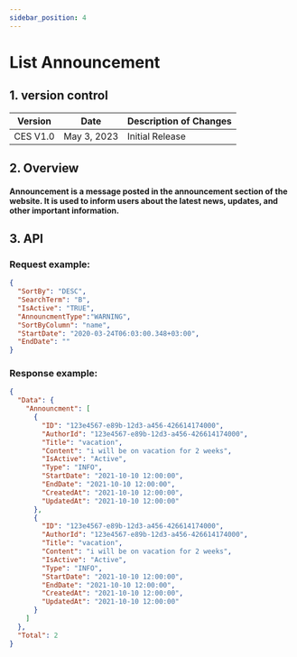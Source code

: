 ```yaml
---
sidebar_position: 4
---
```


# List Announcement

## 1. version control

| Version  | Date        | Description of Changes |
| -------- | ----------- | ---------------------- |
| CES V1.0 | May 3, 2023 | Initial Release        |

## 2. Overview

#### Announcement is a message posted in the announcement section of the website. It is used to inform users about the latest news, updates, and other important information.

## 3. API

### Request example:

```json
{
  "SortBy": "DESC",
  "SearchTerm": "B",
  "IsActive": "TRUE",
  "AnnouncmentType":"WARNING",
  "SortByColumn": "name",
  "StartDate": "2020-03-24T06:03:00.348+03:00",
  "EndDate": ""
}
```

### Response example:

```json
{
  "Data": {
    "Announcment": [
      {
        "ID": "123e4567-e89b-12d3-a456-426614174000",
        "AuthorId": "123e4567-e89b-12d3-a456-426614174000",
        "Title": "vacation",
        "Content": "i will be on vacation for 2 weeks",
        "IsActive": "Active",
        "Type": "INFO",
        "StartDate": "2021-10-10 12:00:00",
        "EndDate": "2021-10-10 12:00:00",
        "CreatedAt": "2021-10-10 12:00:00",
        "UpdatedAt": "2021-10-10 12:00:00"
      },
      {
        "ID": "123e4567-e89b-12d3-a456-426614174000",
        "AuthorId": "123e4567-e89b-12d3-a456-426614174000",
        "Title": "vacation",
        "Content": "i will be on vacation for 2 weeks",
        "IsActive": "Active",
        "Type": "INFO",
        "StartDate": "2021-10-10 12:00:00",
        "EndDate": "2021-10-10 12:00:00",
        "CreatedAt": "2021-10-10 12:00:00",
        "UpdatedAt": "2021-10-10 12:00:00"
      }
    ]
  },
  "Total": 2
}
```

